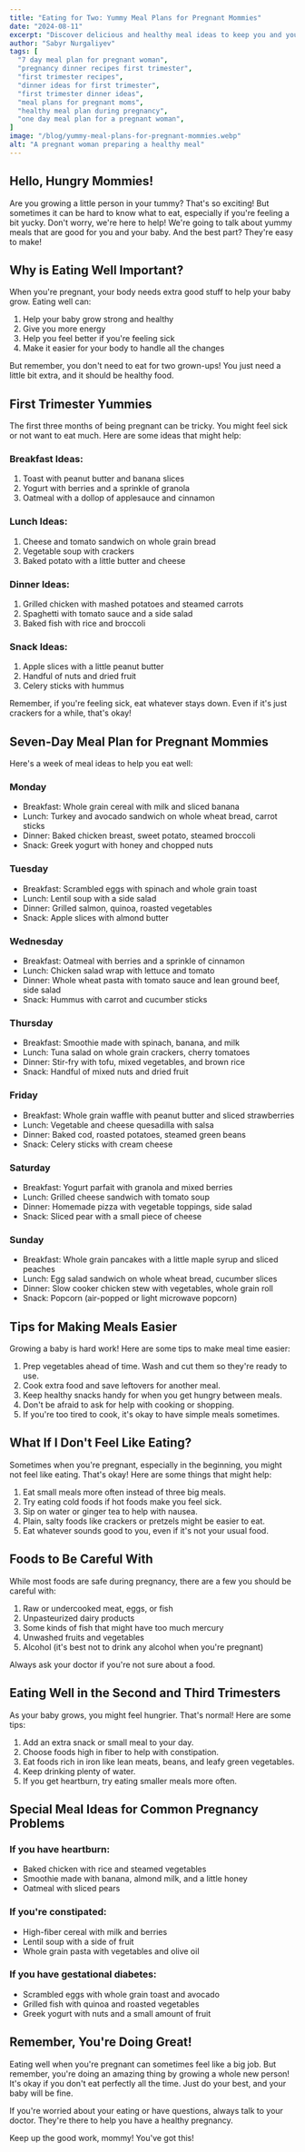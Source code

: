 ```yaml
---
title: "Eating for Two: Yummy Meal Plans for Pregnant Mommies"
date: "2024-08-11"
excerpt: "Discover delicious and healthy meal ideas to keep you and your growing baby happy and healthy."
author: "Sabyr Nurgaliyev"
tags: [
  "7 day meal plan for pregnant woman",
  "pregnancy dinner recipes first trimester",
  "first trimester recipes",
  "dinner ideas for first trimester",
  "first trimester dinner ideas",
  "meal plans for pregnant moms",
  "healthy meal plan during pregnancy",
  "one day meal plan for a pregnant woman",
]
image: "/blog/yummy-meal-plans-for-pregnant-mommies.webp"
alt: "A pregnant woman preparing a healthy meal"
---
```


## Hello, Hungry Mommies!

Are you growing a little person in your tummy? That's so exciting! But sometimes it can be hard to know what to eat, especially if you're feeling a bit yucky. Don't worry, we're here to help! We're going to talk about yummy meals that are good for you and your baby. And the best part? They're easy to make!

## Why is Eating Well Important?

When you're pregnant, your body needs extra good stuff to help your baby grow. Eating well can:

1. Help your baby grow strong and healthy
2. Give you more energy
3. Help you feel better if you're feeling sick
4. Make it easier for your body to handle all the changes

But remember, you don't need to eat for two grown-ups! You just need a little bit extra, and it should be healthy food.

## First Trimester Yummies

The first three months of being pregnant can be tricky. You might feel sick or not want to eat much. Here are some ideas that might help:

### Breakfast Ideas:
1. Toast with peanut butter and banana slices
2. Yogurt with berries and a sprinkle of granola
3. Oatmeal with a dollop of applesauce and cinnamon

### Lunch Ideas:
1. Cheese and tomato sandwich on whole grain bread
2. Vegetable soup with crackers
3. Baked potato with a little butter and cheese

### Dinner Ideas:
1. Grilled chicken with mashed potatoes and steamed carrots
2. Spaghetti with tomato sauce and a side salad
3. Baked fish with rice and broccoli

### Snack Ideas:
1. Apple slices with a little peanut butter
2. Handful of nuts and dried fruit
3. Celery sticks with hummus

Remember, if you're feeling sick, eat whatever stays down. Even if it's just crackers for a while, that's okay!

## Seven-Day Meal Plan for Pregnant Mommies

Here's a week of meal ideas to help you eat well:

### Monday
- Breakfast: Whole grain cereal with milk and sliced banana
- Lunch: Turkey and avocado sandwich on whole wheat bread, carrot sticks
- Dinner: Baked chicken breast, sweet potato, steamed broccoli
- Snack: Greek yogurt with honey and chopped nuts

### Tuesday
- Breakfast: Scrambled eggs with spinach and whole grain toast
- Lunch: Lentil soup with a side salad
- Dinner: Grilled salmon, quinoa, roasted vegetables
- Snack: Apple slices with almond butter

### Wednesday
- Breakfast: Oatmeal with berries and a sprinkle of cinnamon
- Lunch: Chicken salad wrap with lettuce and tomato
- Dinner: Whole wheat pasta with tomato sauce and lean ground beef, side salad
- Snack: Hummus with carrot and cucumber sticks

### Thursday
- Breakfast: Smoothie made with spinach, banana, and milk
- Lunch: Tuna salad on whole grain crackers, cherry tomatoes
- Dinner: Stir-fry with tofu, mixed vegetables, and brown rice
- Snack: Handful of mixed nuts and dried fruit

### Friday
- Breakfast: Whole grain waffle with peanut butter and sliced strawberries
- Lunch: Vegetable and cheese quesadilla with salsa
- Dinner: Baked cod, roasted potatoes, steamed green beans
- Snack: Celery sticks with cream cheese

### Saturday
- Breakfast: Yogurt parfait with granola and mixed berries
- Lunch: Grilled cheese sandwich with tomato soup
- Dinner: Homemade pizza with vegetable toppings, side salad
- Snack: Sliced pear with a small piece of cheese

### Sunday
- Breakfast: Whole grain pancakes with a little maple syrup and sliced peaches
- Lunch: Egg salad sandwich on whole wheat bread, cucumber slices
- Dinner: Slow cooker chicken stew with vegetables, whole grain roll
- Snack: Popcorn (air-popped or light microwave popcorn)

## Tips for Making Meals Easier

Growing a baby is hard work! Here are some tips to make meal time easier:

1. Prep vegetables ahead of time. Wash and cut them so they're ready to use.
2. Cook extra food and save leftovers for another meal.
3. Keep healthy snacks handy for when you get hungry between meals.
4. Don't be afraid to ask for help with cooking or shopping.
5. If you're too tired to cook, it's okay to have simple meals sometimes.

## What If I Don't Feel Like Eating?

Sometimes when you're pregnant, especially in the beginning, you might not feel like eating. That's okay! Here are some things that might help:

1. Eat small meals more often instead of three big meals.
2. Try eating cold foods if hot foods make you feel sick.
3. Sip on water or ginger tea to help with nausea.
4. Plain, salty foods like crackers or pretzels might be easier to eat.
5. Eat whatever sounds good to you, even if it's not your usual food.

## Foods to Be Careful With

While most foods are safe during pregnancy, there are a few you should be careful with:

1. Raw or undercooked meat, eggs, or fish
2. Unpasteurized dairy products
3. Some kinds of fish that might have too much mercury
4. Unwashed fruits and vegetables
5. Alcohol (it's best not to drink any alcohol when you're pregnant)

Always ask your doctor if you're not sure about a food.

## Eating Well in the Second and Third Trimesters

As your baby grows, you might feel hungrier. That's normal! Here are some tips:

1. Add an extra snack or small meal to your day.
2. Choose foods high in fiber to help with constipation.
3. Eat foods rich in iron like lean meats, beans, and leafy green vegetables.
4. Keep drinking plenty of water.
5. If you get heartburn, try eating smaller meals more often.

## Special Meal Ideas for Common Pregnancy Problems

### If you have heartburn:
- Baked chicken with rice and steamed vegetables
- Smoothie made with banana, almond milk, and a little honey
- Oatmeal with sliced pears

### If you're constipated:
- High-fiber cereal with milk and berries
- Lentil soup with a side of fruit
- Whole grain pasta with vegetables and olive oil

### If you have gestational diabetes:
- Scrambled eggs with whole grain toast and avocado
- Grilled fish with quinoa and roasted vegetables
- Greek yogurt with nuts and a small amount of fruit

## Remember, You're Doing Great!

Eating well when you're pregnant can sometimes feel like a big job. But remember, you're doing an amazing thing by growing a whole new person! It's okay if you don't eat perfectly all the time. Just do your best, and your baby will be fine.

If you're worried about your eating or have questions, always talk to your doctor. They're there to help you have a healthy pregnancy.

Keep up the good work, mommy! You've got this!
